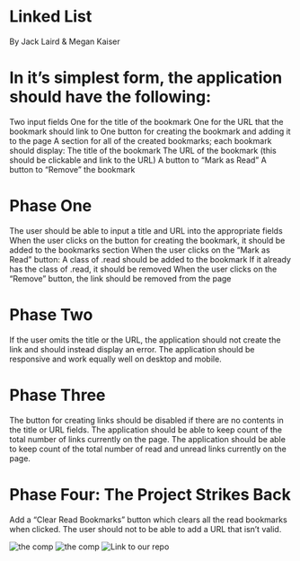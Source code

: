 # Linked List
By Jack Laird & Megan Kaiser

# In it’s simplest form, the application should have the following:

Two input fields
One for the title of the bookmark
One for the URL that the bookmark should link to
One button for creating the bookmark and adding it to the page
A section for all of the created bookmarks; each bookmark should display:
The title of the bookmark
The URL of the bookmark (this should be clickable and link to the URL)
A button to “Mark as Read”
A button to “Remove” the bookmark

# Phase One

The user should be able to input a title and URL into the appropriate fields
When the user clicks on the button for creating the bookmark, it should be added to the bookmarks section
When the user clicks on the “Mark as Read” button:
A class of .read should be added to the bookmark
If it already has the class of .read, it should be removed
When the user clicks on the “Remove” button, the link should be removed from the page

# Phase Two
If the user omits the title or the URL, the application should not create the link and should instead display an error.
The application should be responsive and work equally well on desktop and mobile.

# Phase Three
The button for creating links should be disabled if there are no contents in the title or URL fields.
The application should be able to keep count of the total number of links currently on the page.
The application should be able to keep count of the total number of read and unread links currently on the page.

# Phase Four: The Project Strikes Back
Add a “Clear Read Bookmarks” button which clears all the read bookmarks when clicked.
The user should not to be able to add a URL that isn’t valid.

![the comp](http://frontend.turing.io/assets/images/projects/linked-list/linked-list-01.png)
![the comp](http://frontend.turing.io/assets/images/projects/linked-list/linked-list-02.png)
![Link to our repo]( https://mrayanne113.github.io/linkedList/)
